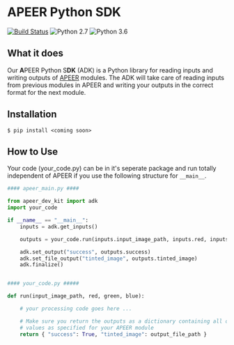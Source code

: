 # APEER Python SDK

[![Build Status](https://travis-ci.com/apeer-micro/apeer-python-sdk.svg?branch=master)](https://travis-ci.com/apeer-micro/apeer-python-sdk)
![Python 2.7](https://img.shields.io/badge/python-2.7-blue.svg)
![Python 3.6](https://img.shields.io/badge/python-3.6-blue.svg)

## What it does

Our **A**PEER Python S**DK** (ADK) is a Python library for reading inputs and writing outputs of [APEER](https://www.apeer.com) modules. The ADK will take care of reading inputs from previous modules in APEER and writing your outputs in the correct format for the next module.

## Installation

```shell
$ pip install <coming soon>
```

## How to Use

Your code (your_code.py) can be in it's seperate package and run totally independent of APEER if you use the following structure for `__main__`.

```python
#### apeer_main.py ####

from apeer_dev_kit import adk
import your_code

if __name__ == "__main__":
    inputs = adk.get_inputs()

    outputs = your_code.run(inputs.input_image_path, inputs.red, inputs.green, inputs.blue)

    adk.set_output("success", outputs.success)
    adk.set_file_output("tinted_image", outputs.tinted_image)
    adk.finalize()


#### your_code.py #####

def run(input_image_path, red, green, blue):

    # your processing code goes here ...

    # Make sure you return the outputs as a dictionary containing all output
    # values as specified for your APEER module
    return { "success": True, "tinted_image": output_file_path }

```

